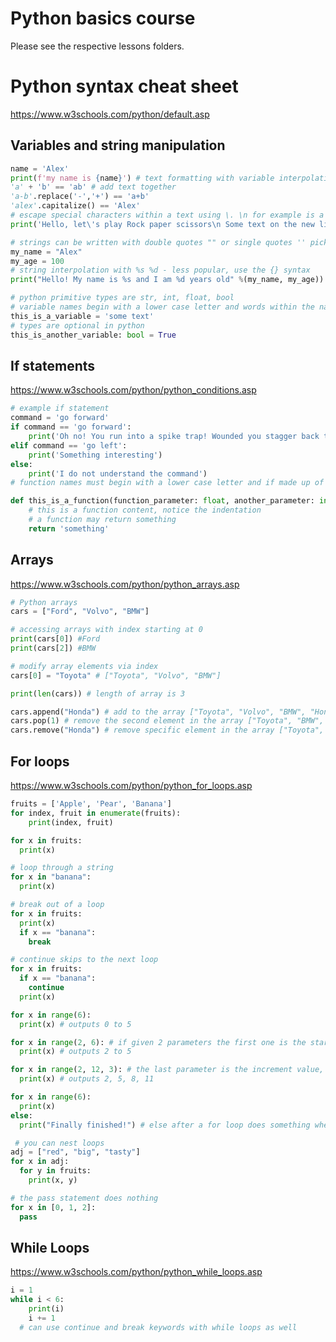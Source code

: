 # Python basics course

Please see the respective lessons folders.

# Python syntax cheat sheet
https://www.w3schools.com/python/default.asp

## Variables and string manipulation
```python
name = 'Alex'
print(f'my name is {name}') # text formatting with variable interpolation
'a' + 'b' == 'ab' # add text together
'a-b'.replace('-','+') == 'a+b' 
'alex'.capitalize() == 'Alex'
# escape special characters within a text using \. \n for example is a new line
print('Hello, let\'s play Rock paper scissors\n Some text on the new line.')

# strings can be written with double quotes "" or single quotes '' pick one and stick with it
my_name = "Alex"
my_age = 100
# string interpolation with %s %d - less popular, use the {} syntax
print("Hello! My name is %s and I am %d years old" %(my_name, my_age))

# python primitive types are str, int, float, bool
# variable names begin with a lower case letter and words within the name are separated by underscores
this_is_a_variable = 'some text'
# types are optional in python 
this_is_another_variable: bool = True
```

## If statements
https://www.w3schools.com/python/python_conditions.asp

```python
# example if statement
command = 'go forward'
if command == 'go forward':
    print('Oh no! You run into a spike trap! Wounded you stagger back to the entrance')
elif command == 'go left':
    print('Something interesting')
else:
    print('I do not understand the command')
# function names must begin with a lower case letter and if made up of several words they must be separated by underscores

def this_is_a_function(function_parameter: float, another_parameter: int) -> str:
    # this is a function content, notice the indentation
    # a function may return something
    return 'something'
```

## Arrays

https://www.w3schools.com/python/python_arrays.asp

```python
# Python arrays
cars = ["Ford", "Volvo", "BMW"]

# accessing arrays with index starting at 0
print(cars[0]) #Ford
print(cars[2]) #BMW

# modify array elements via index
cars[0] = "Toyota" # ["Toyota", "Volvo", "BMW"]

print(len(cars)) # length of array is 3

cars.append("Honda") # add to the array ["Toyota", "Volvo", "BMW", "Honda"]
cars.pop(1) # remove the second element in the array ["Toyota", "BMW", "Honda"]
cars.remove("Honda") # remove specific element in the array ["Toyota", "BMW"]
```

## For loops 
https://www.w3schools.com/python/python_for_loops.asp

```python
fruits = ['Apple', 'Pear', 'Banana']
for index, fruit in enumerate(fruits):
    print(index, fruit)

for x in fruits:
  print(x)

# loop through a string
for x in "banana":
  print(x)

# break out of a loop
for x in fruits:
  print(x)
  if x == "banana":
    break

# continue skips to the next loop
for x in fruits:
  if x == "banana":
    continue
  print(x)

for x in range(6):
  print(x) # outputs 0 to 5

for x in range(2, 6): # if given 2 parameters the first one is the start
  print(x) # outputs 2 to 5

for x in range(2, 12, 3): # the last parameter is the increment value, default 1
  print(x) # outputs 2, 5, 8, 11

for x in range(6):
  print(x)
else:
  print("Finally finished!") # else after a for loop does something when it is finished

 # you can nest loops 
adj = ["red", "big", "tasty"]
for x in adj:
  for y in fruits:
    print(x, y)

# the pass statement does nothing
for x in [0, 1, 2]:
  pass
```

## While Loops
https://www.w3schools.com/python/python_while_loops.asp

```python
i = 1
while i < 6:
    print(i)
    i += 1
  # can use continue and break keywords with while loops as well 
```